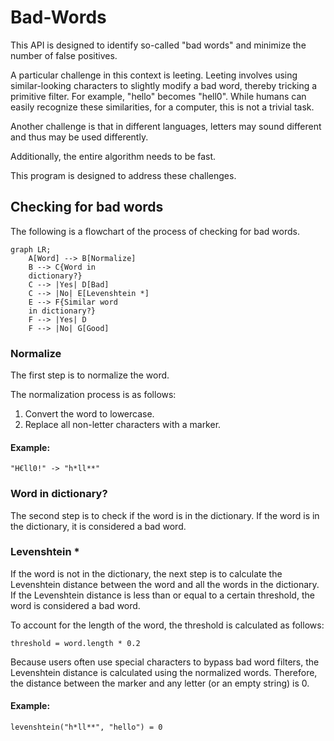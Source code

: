# Bad-Words

This API is designed to identify so-called "bad words" and minimize the number of false positives.

A particular challenge in this context is leeting.
Leeting involves using similar-looking characters to slightly modify a bad word, thereby tricking a primitive filter. For example, "hello" becomes "hell0". While humans can easily recognize these similarities, for a computer, this is not a trivial task.

Another challenge is that in different languages, letters may sound different and thus may be used differently.

Additionally, the entire algorithm needs to be fast.

This program is designed to address these challenges.

## Checking for bad words

The following is a flowchart of the process of checking for bad words.

```mermaid
graph LR;
    A[Word] --> B[Normalize]
    B --> C{Word in
    dictionary?}
    C --> |Yes| D[Bad]
    C --> |No| E[Levenshtein *]
    E --> F{Similar word
    in dictionary?}
    F --> |Yes| D
    F --> |No| G[Good]
```

### Normalize

The first step is to normalize the word.

The normalization process is as follows:

1. Convert the word to lowercase.
2. Replace all non-letter characters with a marker.

#### Example:
```
"H€ll0!" -> "h*ll**"
```

### Word in dictionary?

The second step is to check if the word is in the dictionary.
If the word is in the dictionary, it is considered a bad word.

### Levenshtein *

If the word is not in the dictionary, the next step is to calculate the Levenshtein distance between the word and all the words in the dictionary.
If the Levenshtein distance is less than or equal to a certain threshold, the word is considered a bad word.

To account for the length of the word, the threshold is calculated as follows:

```
threshold = word.length * 0.2
```

Because users often use special characters to bypass bad word filters, the Levenshtein distance is calculated using the normalized words.
Therefore, the distance between the marker and any letter (or an empty string) is 0.

#### Example:
```
levenshtein("h*ll**", "hello") = 0
```